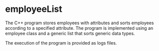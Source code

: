 # employeeList

The C++ program stores employees with attributes and sorts employees according to a specified attribute. The program is implemented using an employee class and a generic list that sorts generic data types.

The execution of the program is provided as logs files. 
